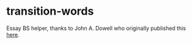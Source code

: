 # transition-words
Essay BS helper, thanks to John A. Dowell who originally published this [here](https://msu.edu/~jdowell/135/transw.html).
